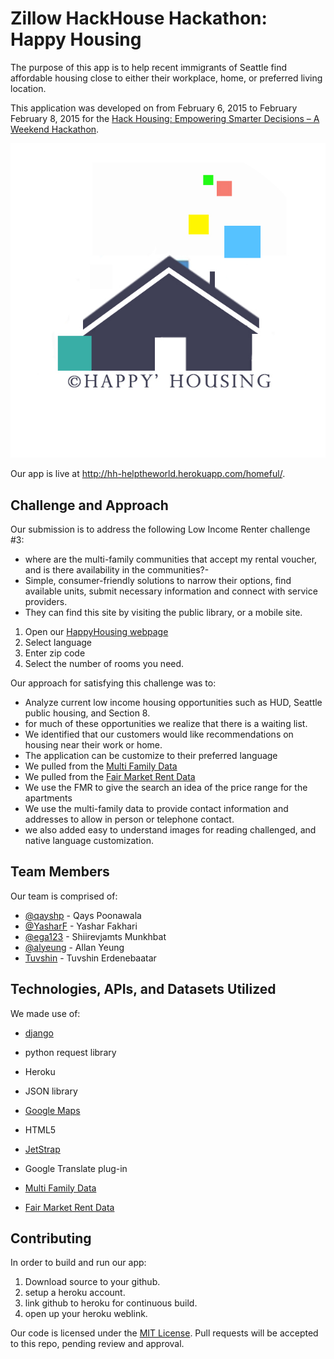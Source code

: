 # Zillow HackHouse Hackathon: Happy Housing

The purpose of this app is to help recent immigrants of Seattle find affordable housing close to either their workplace, home, or preferred living location.

This application was developed on from February 6, 2015 to February February 8, 2015 for the [Hack Housing: Empowering Smarter Decisions – A Weekend Hackathon](http://investors.zillow.com/releasedetail.cfm?ReleaseID=892685).

![Happy housing](https://github.com/happyhousing/happyhousing/blob/master/homeful/templates/homeful/Happyhousing_logo.png)

Our app is live at http://hh-helptheworld.herokuapp.com/homeful/. 

## Challenge and Approach

Our submission is to address the following Low Income Renter challenge #3:
- where are the multi-family communities that accept my rental voucher, and is there availability in the communities?- 
- Simple, consumer-friendly solutions to narrow their options, find available units, submit necessary information and connect with service providers. 
- They can find this site by visiting the public library, or a mobile site.

1.  Open our [HappyHousing webpage](http://hh-helptheworld.herokuapp.com/homeful/)
2.  Select language
3.  Enter zip code
4.  Select the number of rooms you need.

Our approach for satisfying this challenge was to:

- Analyze current low income housing opportunities such as HUD, Seattle public housing, and Section 8.
- for much of these opportunities we realize that there is a waiting list.
- We identified that our customers would like recommendations on housing near their work or home.
- The application can be customize to their preferred language
- We pulled from the [Multi Family Data](http://zillowhack.hud.opendata.arcgis.com/datasets/c55eb46fbc3b472cabd0c2a41f805261_0)
- We pulled from the [Fair Market Rent Data](http://zillowhack.hud.opendata.arcgis.com/datasets/e29dca94b6924766a124d7c767e03b75_0)
- We use the FMR to give the search an idea of the price range for the apartments
- We use the multi-family data to provide contact information and addresses to allow in person or telephone contact.
- we also added easy to understand images for reading challenged, and native language customization.  

## Team Members

Our team is comprised of:

- [@qayshp](http://github.com/qayshp) - Qays Poonawala
- [@YasharF](http://github.com/YasharF) - Yashar Fakhari
- [@ega123](http://github.com/ega123) - Shiirevjamts Munkhbat
- [@alyeung](http://github.com/alyeung) - Allan Yeung
- [Tuvshin](http://github.com/JFKHD!!!!!#*!) - Tuvshin Erdenebaatar

## Technologies, APIs, and Datasets Utilized

We made use of:

- [django](http://djangoproject.com)
- python request library
- Heroku
- JSON library
- [Google Maps](https://mapsengine.google.com/map/u/0/)
- HTML5
- [JetStrap](https://jetstrap.com)
- Google Translate plug-in

- [Multi Family Data](http://zillowhack.hud.opendata.arcgis.com/datasets/c55eb46fbc3b472cabd0c2a41f805261_0)
- [Fair Market Rent Data](http://zillowhack.hud.opendata.arcgis.com/datasets/e29dca94b6924766a124d7c767e03b75_0)

## Contributing

In order to build and run our app:
1)  Download source to your github.
2)  setup a heroku account.
3)  link github to heroku for continuous build.
4)  open up your heroku weblink.


Our code is licensed under the [MIT License](LICENSE.md). Pull requests will be accepted to this repo, pending review and approval.
